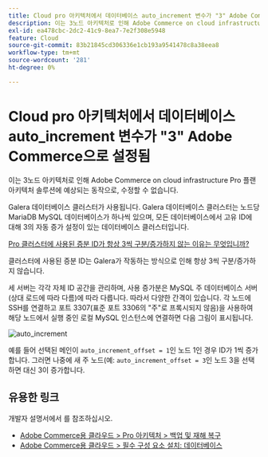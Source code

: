 ```yaml
---
title: Cloud pro 아키텍처에서 데이터베이스 auto_increment 변수가 "3" Adobe Commerce으로 설정됨
description: 이는 3노드 아키텍처로 인해 Adobe Commerce on cloud infrastructure Pro 플랜 아키텍처 솔루션에 예상되는 동작으로, 수정할 수 없습니다.
exl-id: ea478cbc-2dc2-41c9-8ea7-7e2f308e5948
feature: Cloud
source-git-commit: 83b21845cd306336e1cb193a9541478c8a38eea8
workflow-type: tm+mt
source-wordcount: '281'
ht-degree: 0%

---
```


# Cloud pro 아키텍처에서 데이터베이스 auto_increment 변수가 &quot;3&quot; Adobe Commerce으로 설정됨

이는 3노드 아키텍처로 인해 Adobe Commerce on cloud infrastructure Pro 플랜 아키텍처 솔루션에 예상되는 동작으로, 수정할 수 없습니다.

Galera 데이터베이스 클러스터가 사용됩니다. Galera 데이터베이스 클러스터는 노드당 MariaDB MySQL 데이터베이스가 하나씩 있으며, 모든 데이터베이스에서 고유 ID에 대해 3의 자동 증가 설정이 있는 데이터베이스 클러스터입니다.

<u>Pro 클러스터에 사용된 증분 ID가 항상 3씩 구분/증가하지 않는 이유는 무엇입니까?</u>

클러스터에 사용된 증분 ID는 Galera가 작동하는 방식으로 인해 항상 3씩 구분/증가하지 않습니다.

세 서버는 각각 자체 ID 공간을 관리하며, 사용 증가분은 MySQL 주 데이터베이스 서버(상대 로드에 따라 다름)에 따라 다릅니다. 따라서 다양한 간격이 있습니다.
각 노드에 SSH를 연결하고 포트 3307(표준 포트 3306의 &quot;주&quot;로 프록시되지 않음)을 사용하여 해당 노드에서 실행 중인 로컬 MySQL 인스턴스에 연결하면 다음 그림이 표시됩니다.

![auto_increment](assets/auto_increment_id.png)

예를 들어 선택된 메인이 `auto_increment_offset = 1`인 노드 1인 경우 ID가 1씩 증가합니다. 그러면 나중에 새 주 노드(예: `auto_increment_offset = 3`인 노드 3을 선택하면 대신 3이 증가합니다.

## 유용한 링크

개발자 설명서에서 를 참조하십시오.

* [Adobe Commerce용 클라우드 > Pro 아키텍처 > 백업 및 재해 복구](https://devdocs.magento.com/cloud/architecture/pro-architecture.html#backup-and-disaster-recovery)
* [Adobe Commerce용 클라우드 > 필수 구성 요소 설치: 데이터베이스](https://devdocs.magento.com/cloud/before/before-workspace-magento-prereqs.html#database)
